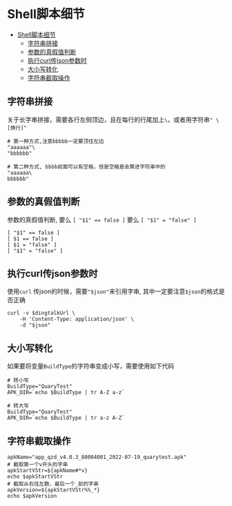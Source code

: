 # Shell脚本细节
- [Shell脚本细节](#shell脚本细节)
  - [字符串拼接](#字符串拼接)
  - [参数的真假值判断](#参数的真假值判断)
  - [执行curl传json参数时](#执行curl传json参数时)
  - [大小写转化](#大小写转化)
  - [字符串截取操作](#字符串截取操作)

## 字符串拼接
关于长字串拼接，需要各行左侧顶边，且在每行的行尾加上`\`。或者用字符串`" \[换行]"`
```shell
# 第一种方式,注意bbbbb一定要顶住左边
"aaaaaa"\
"bbbbbb"

# 第二种方式, bbbb前面可以有空格，但是空格是会算进字符串中的
"aaaaaa\
bbbbbb"
```

## 参数的真假值判断
参数的真假值判断, 要么 `[ "$1" == false ]` 要么 `[ "$1" = "false" ]`
```shell
[ "$1" == false ]
[ $1 == false ]
[ $1 = "false" ]
[ "$1" = "false" ]
```

## 执行curl传json参数时
使用`curl` 传json的时候，需要`"$json"`来引用字串, 其中一定要注意`$json`的格式是否正确
```shell
curl -v $dingtalkUrl \
    -H 'Content-Type: application/json' \
    -d "$json"
```

## 大小写转化
如果要将变量`BuildType`的字符串变成小写，需要使用如下代码
```shell
# 转小写
BuildType="QuaryTest"
APK_DIR=`echo $BuildType | tr A-Z a-z`

# 转大写
BuildType="QuaryTest"
APK_DIR=`echo $BuildType | tr a-z A-Z`
```

## 字符串截取操作
```shell
apkName="app_qzd_v4.0.3_80004001_2022-07-19_quarytest.apk"
# 截取第一个v开头的字串
apkStartVStr=${apkName#*v}
echo $apkStartVStr
# 截取从右往左数，最后一个_前的字串
apkVersion=${apkStartVStr%%_*}
echo $apkVersion
```